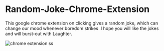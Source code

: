 # Random-Joke-Chrome-Extension
This google chrome extension on clicking gives a random joke, which can change our mood whenever boredom strikes .I hope you will like the jokes and will burst-out with Laughter.

![chrome extension ss](https://user-images.githubusercontent.com/67512104/135311950-d093af0f-e4fa-4669-ac25-d36c66b3361e.PNG)
